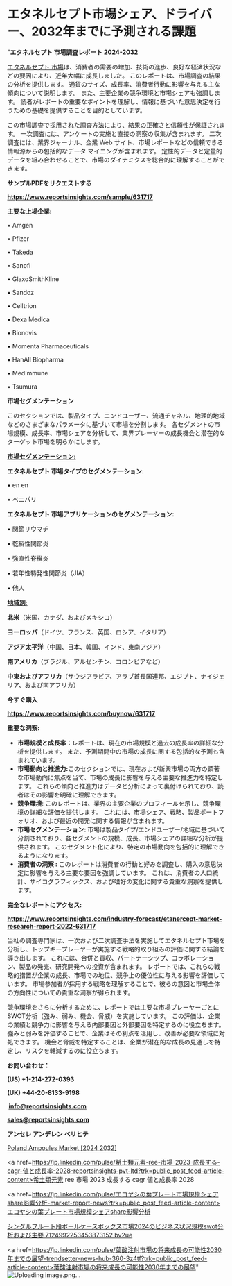 # エタネルセプト市場シェア、ドライバー、2032年までに予測される課題

"<strong>エタネルセプト 市場調査レポート 2024-2032</strong>

<a href=https://www.reportsinsights.com/sample/631717>エタネルセプト 市場</a>は、消費者の需要の増加、技術の進歩、良好な経済状況などの要因により、近年大幅に成長しました。 このレポートは、市場調査の結果の分析を提供します。 通貨のサイズ、成長率、消費者行動に影響を与える主な傾向について説明します。 また、主要企業の競争環境と市場シェアも強調します。 読者がレポートの重要なポイントを理解し、情報に基づいた意思決定を行うための基礎を提供することを目的としています。

この市場調査で採用された調査方法により、結果の正確さと信頼性が保証されます。 一次調査には、アンケートの実施と直接の洞察の収集が含まれます。 二次調査には、業界ジャーナル、企業 Web サイト、市場レポートなどの信頼できる情報源からの包括的なデータ マイニングが含まれます。 定性的データと定量的データを組み合わせることで、市場のダイナミクスを総合的に理解することができます。

<strong><b>サンプルPDFをリクエストする</b></strong>

<a href=https://www.reportsinsights.com/sample/631717><strong><u>https://www.reportsinsights.com/sample/631717</u></strong></a>

<strong>主要な上場企業:</strong>

• Amgen

• Pfizer

• Takeda

• Sanofi

• GlaxoSmithKline

• Sandoz

• Celltrion

• Dexa Medica

• Bionovis

• Momenta Pharmaceuticals

• HanAll Biopharma

• MedImmune

• Tsumura

<strong>市場セグメンテーション</strong>

このセクションでは、製品タイプ、エンドユーザー、流通チャネル、地理的地域などのさまざまなパラメータに基づいて市場を分割します。 各セグメントの市場規模、成長率、市場シェアを分析して、業界プレーヤーの成長機会と潜在的なターゲット市場を明らかにします。

<strong><u>市場セグメンテーション</u></strong><strong><u>:</u></strong>

<strong>エタネルセプト 市場タイプのセグメンテーション:</strong>

• en en

• ベニパリ

<strong>エタネルセプト 市場アプリケーションのセグメンテーション:</strong>

• 関節リウマチ

• 乾癬性関節炎

• 強直性脊椎炎

• 若年性特発性関節炎（JIA）

• 他人

<strong><u>地域別</u></strong><strong><u>:</u></strong>

<strong>北米</strong>（米国、カナダ、およびメキシコ）

<strong>ヨーロッパ</strong>（ドイツ、フランス、英国、ロシア、イタリア）

<strong>アジア太平洋</strong>（中国、日本、韓国、インド、東南アジア）

<strong>南アメリカ</strong>（ブラジル、アルゼンチン、コロンビアなど）

<strong>中東およびアフリカ</strong>（サウジアラビア、アラブ首長国連邦、エジプト、ナイジェリア、および南アフリカ）

<strong>今すぐ購入</strong>

<a href=https://www.reportsinsights.com/buynow/631717><strong><u>https://www.reportsinsights.com/buynow/631717</u></strong></a>

<strong>重要な洞察:</strong>
<ul>
  <li><strong>市場規模と成長率：</strong>レポートは、現在の市場規模と過去の成長率の詳細な分析を提供します。 また、予測期間中の市場の成長に関する包括的な予測も含まれています。</li>
  <li><strong>市場動向と推進力:</strong>このセクションでは、現在および新興市場の両方の顕著な市場動向に焦点を当て、市場の成長に影響を与える主要な推進力を特定します。 これらの傾向と推進力はデータと分析によって裏付けられており、読者はその影響を明確に理解できます。</li>
  <li><strong>競争環境</strong>: このレポートは、業界の主要企業のプロフィールを示し、競争環境の詳細な評価を提供します。 これには、市場シェア、戦略、製品ポートフォリオ、および最近の開発に関する情報が含まれます。</li>
  <li><strong>市場セグメンテーション: </strong>市場は製品タイプ/エンドユーザー/地域に基づいて分割されており、各セグメントの規模、成長、市場シェアの詳細な分析が提供されます。 このセグメント化により、特定の市場動向を包括的に理解できるようになります。</li>
  <li><strong>消費者の洞察 : </strong>このレポートは消費者の行動と好みを調査し、購入の意思決定に影響を与える主要な要因を強調しています。 これは、消費者の人口統計、サイコグラフィックス、および嗜好の変化に関する貴重な洞察を提供します。</li>
</ul>
<strong>完全なレポートにアクセス:</strong>

<a href=https://www.reportsinsights.com/industry-forecast/etanercept-market-research-report-2022-631717><strong><u><b>https://www.reportsinsights.com/industry-forecast/etanercept-market-research-report-2022-631717</b></u></strong></a>

当社の調査専門家は、一次および二次調査手法を実施してエタネルセプト市場を分析し、トップキープレーヤーが実施する戦略的取り組みの評価に関する結論を導き出します。 これには、合併と買収、パートナーシップ、コラボレーション、製品の発売、研究開発への投資が含まれます。 レポートでは、これらの戦略的措置が企業の成長、市場での地位、競争上の優位性に与える影響を評価しています。 市場参加者が採用する戦略を理解することで、彼らの意図と市場全体の方向性についての貴重な洞察が得られます。

競争環境をさらに分析するために、レポートでは主要な市場プレーヤーごとにSWOT分析（強み、弱み、機会、脅威）を実施しています。 この評価は、企業の業績と競争力に影響を与える内部要因と外部要因を特定するのに役立ちます。 強みと弱みを評価することで、企業はその利点を活用し、改善が必要な領域に対処できます。 機会と脅威を特定することは、企業が潜在的な成長の見通しを特定し、リスクを軽減するのに役立ちます。

<strong>お問い合わせ：</strong>

<strong>(US) +1-214-272-0393</strong>

<strong>(UK) +44-20-8133-9198</strong>

<strong> </strong><a href=info@reportsinsights.com><strong><u>info@reportsinsights.com</u></strong></a>

<a href=sales@reportsinsights.com><strong><u>sales@reportsinsights.com</u></strong></a>

<strong>アンセレ アンデレン ベリヒテ</strong>

<a href=https://www.linkedin.com/pulse/poland-ampoules-market-2024-top-players-akey-group-ifz1f/>Poland Ampoules Market [2024 2032]</a>

<a href=https://jp.linkedin.com/pulse/希土類元素-ree-市場-2023-成長する-cagr-値と成長率-2028-reportsinsights-pvt-ltd?trk=public_post_feed-article-content>希土類元素 ree 市場 2023 成長する cagr 値と成長率 2028</a>

<a href=https://jp.linkedin.com/pulse/エコヤシの葉プレート市場規模シェアshare影響分析-market-report-news?trk=public_post_feed-article-content>エコヤシの葉プレート市場規模シェアshare影響分析</a>

<a href=https://www.linkedin.com/pulse/シングルフルート段ボールケースボックス市場2024のビジネス状況規模swot分析および主要-7124992253453873152-bv2ue/>シングルフルート段ボールケースボックス市場2024のビジネス状況規模swot分析および主要 7124992253453873152 bv2ue</a>

<a href=https://jp.linkedin.com/pulse/葉酸注射市場の将来成長の可能性2030年までの展望-trendsetter-news-hub-360-3z4tf?trk=public_post_feed-article-content>葉酸注射市場の将来成長の可能性2030年までの展望</a>"
![Uploading image.png…]()
